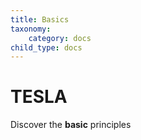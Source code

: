 ```yaml
---
title: Basics
taxonomy:
    category: docs
child_type: docs
---
```


# TESLA

Discover the **basic** principles
